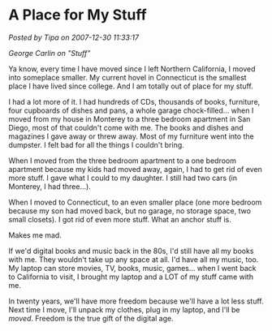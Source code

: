 # A Place for My Stuff

*Posted by Tipa on 2007-12-30 11:33:17*


*George Carlin on "Stuff"*

Ya know, every time I have moved since I left Northern California, I moved into someplace smaller. My current hovel in Connecticut is the smallest place I have lived since college. And I am totally out of place for my stuff.

I had a lot more of it. I had hundreds of CDs, thousands of books, furniture, four cupboards of dishes and pans, a whole garage chock-filled... when I moved from my house in Monterey to a three bedroom apartment in San Diego, most of that couldn't come with me. The books and dishes and magazines I gave away or threw away. Most of my furniture went into the dumpster. I felt bad for all the things I couldn't bring.

When I moved from the three bedroom apartment to a one bedroom apartment because my kids had moved away, again, I had to get rid of even more stuff. I gave what I could to my daughter. I still had two cars (in Monterey, I had three...).

When I moved to Connecticut, to an even smaller place (one more bedroom because my son had moved back, but no garage, no storage space, two small closets). I got rid of even more stuff. What an anchor stuff is. 

Makes me mad.

If we'd digital books and music back in the 80s, I'd still have all my books with me. They wouldn't take up any space at all. I'd have all my music, too. My laptop can store movies, TV, books, music, games... when I went back to California to visit, I brought my laptop and a LOT of my stuff came with me.

In twenty years, we'll have more freedom because we'll have a lot less stuff. Next time I move, I'll unpack my clothes, plug in my laptop, and I'll be *moved*. Freedom is the true gift of the digital age.

